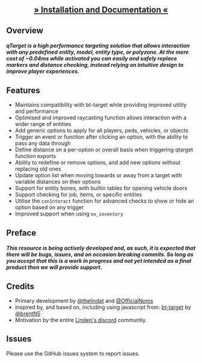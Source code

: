 <h2 align='center'><a href='https://overextended.github.io/qtarget/'>» Installation and Documentation «</a></h2>

## Overview
##### qTarget is a high performance targeting solution that allows interaction with any predefined entity, model, entity type, or polyzone. At the mere cost of ~0.04ms while activated you can easily and safely replace markers and distance checking, instead relying on intuitive design to improve player experiences.


## Features 
- Maintains compatibility with bt-target while providing improved utility and performance
- Optimised and improved raycasting function allows interaction with a wider range of entities
- Add generic options to apply for all players, peds, vehicles, or objects
- Trigger an event or function after clicking an option, with the ability to pass any data through
- Define distance on a per-option or overall basis when triggering qtarget function exports
- Ability to redefine or remove options, and add new options without replacing old ones
- Update option list when moving towards or away from a target with variable distances on their options
- Support for entity bones, with builtin tables for opening vehicle doors
- Support checking for job, items, or specific entities
- Utilise the `canInteract` function for advanced checks to show or hide an option based on any trigger
- Improved support when using `ox_inventory`

## Preface
##### This resource is being actively developed and, as such, it is expected that there will be bugs, issues, and on occasion breaking commits. So long as you accept that this is a work in progress and not yet intended as a final product then we will provide support.

## Credits
- Primary development by [@thelindat](https://github.com/thelindat) and [@OfficialNoms](https://github.com/OfficialNoms)
- Inspired by, and based on, including using javascript from: [bt-target](https://github.com/brentN5/bt-target) by [@brentN5](https://github.com/brentN5)
- Motivation by the entire [Linden's discord](https://discord.gg/4V6VwvBEzQ) communtiy.

## Issues
Please use the GitHub issues system to report issues. 

